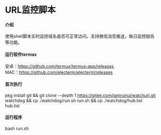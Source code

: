 # URL监控脚本

#### 介绍
使用shell脚本实时监控域名是否可正常访问，支持微信消息推送，每日监控报告等功能。

#### 运行软件termax

安卓：https://github.com/termux/termux-app/releases<br />
MAC：https://github.com/electerm/electerm/releases

#### 首次执行

pkg install git && git clone --depth 1 https://gitee.com/iamruirui/watchurl.git watchdog && cp ./watchdog/run.sh run.sh && cp ./watchdog/hub.list hub.list 

#### 运行程序

bash run.sh
